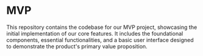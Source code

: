 # MVP
This repository contains the codebase for our MVP project, showcasing the initial implementation of our core features. It includes the foundational components, essential functionalities, and a basic user interface designed to demonstrate the product's primary value proposition.
